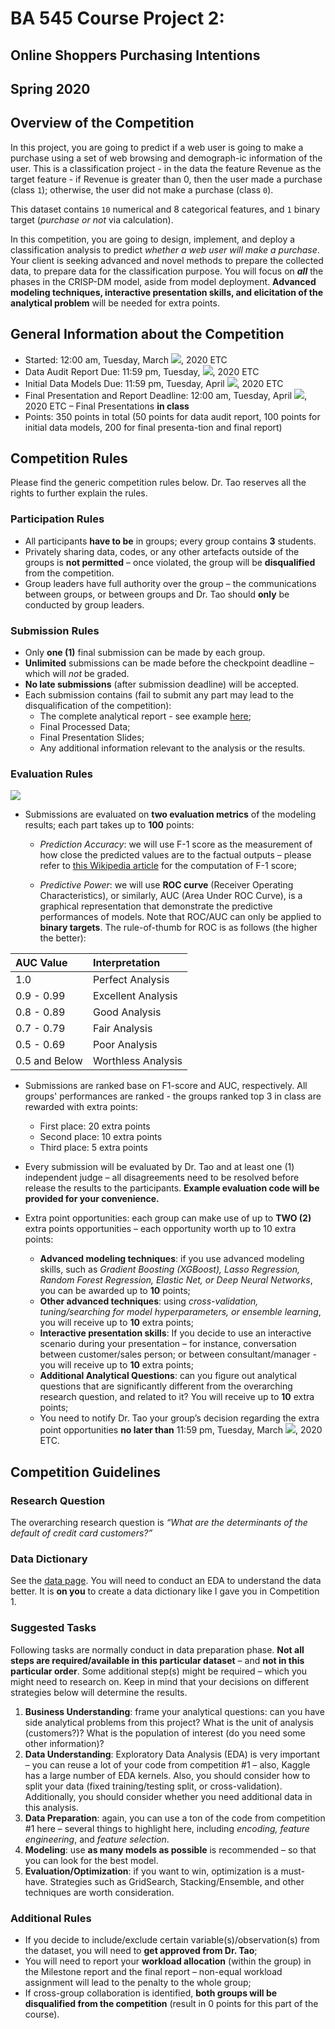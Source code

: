 <!--Starter files for Competition #2-->
# BA 545 Course Project 2: 
## Online Shoppers Purchasing Intentions
## Spring 2020

## Overview of the Competition

In this project, you are going to predict if a web user is going to make a purchase using a set of web browsing and demograph-ic information of the user. This is a classification project - in the data the feature Revenue as the target feature - if Revenue is greater than 0, then the user made a purchase (class `1`); otherwise, the user did not make a purchase (class `0`).

This dataset contains `10` numerical and 8 categorical features, and `1` binary target (_purchase or not_ via calculation).

In this competition, you are going to design, implement, and deploy a classification analysis to predict _whether a web user will make a purchase_. Your client is seeking advanced and novel methods to prepare the collected data, to prepare data for the classification purpose. You will focus on ___all___ the phases in the CRISP-DM model, aside from model deployment. __Advanced modeling techniques, interactive presentation skills, and elicitation of the analytical problem__ will be needed for extra points.


## General Information about the Competition
- Started: 12:00 am, Tuesday, March <img src="https://render.githubusercontent.com/render/math?math=3^{rd}">, 2020 ETC
- Data Audit Report Due: 11:59 pm, Tuesday, <img src="https://render.githubusercontent.com/render/math?math=31^{st}">, 2020 ETC
-	Initial Data Models Due: 11:59 pm, Tuesday, April <img src="https://render.githubusercontent.com/render/math?math=14^{th}">, 2020 ETC
-	Final Presentation and Report Deadline: 12:00 am, Tuesday, April <img src="https://render.githubusercontent.com/render/math?math=28^{th}">, 2020 ETC – Final Presentations __in class__
-	Points: 350 points in total (50 points for data audit report, 100 points for initial data models, 200 for final presenta-tion and final report)


## Competition Rules
Please find the generic competition rules below. Dr. Tao reserves all the rights to further explain the rules.

### Participation Rules
- All participants __have to be__ in groups; every group contains __3__ students.
- Privately sharing data, codes, or any other artefacts outside of the groups is __not permitted__ – once violated, the group
will be __disqualified__ from the competition.
- Group leaders have full authority over the group – the communications between groups, or between groups and Dr.
Tao should __only__ be conducted by group leaders.

### Submission Rules
- Only __one (1)__ final submission can be made by each group.
- __Unlimited__ submissions can be made before the checkpoint deadline – which will _not_ be graded.
- __No late submissions__ (after submission deadline) will be accepted.
- Each submission contains (fail to submit any part may lead to the disqualification of the competition):
  - The complete analytical report - see example [here](https://github.com/DrJieTao/IS540-Project-2/blob/master/Decision%20Tree%2C%20Random%20Forest%20%26%20SVM.ipynb);
  - Final Processed Data; 
  - Final Presentation Slides;
  - Any additional information relevant to the analysis or the results.
 
### Evaluation Rules
<img src="https://render.githubusercontent.com/render/math?math=precision = \frac{true positive}{true positive \add false negative}">

- Submissions are evaluated on __two evaluation metrics__ of the modeling results; each part takes up to __100__ points:
  - _Prediction Accuracy_: we will use F-1 score as the measurement of how close the predicted values are to the factual outputs – please refer to [this Wikipedia article](https://en.wikipedia.org/wiki/Precision_and_recall) for the computation of F-1 score;

  - _Predictive Power_: we will use __ROC curve__ (Receiver Operating Characteristics), or similarly, AUC (Area Under ROC Curve), is a graphical representation that demonstrate the predictive performances of models. Note that ROC/AUC can only be applied to __binary targets__. The rule-of-thumb for ROC is as follows (the higher the better):
  
 | AUC Value | Interpretation |
:--- | :---
| 1.0 | Perfect Analysis |
| 0.9 - 0.99 | Excellent Analysis |
| 0.8 - 0.89 | Good Analysis |
| 0.7 - 0.79 | Fair Analysis |
| 0.5 - 0.69 | Poor Analysis |
| 0.5 and Below | Worthless Analysis |

- Submissions are ranked base on F1-score and AUC, respectively. All groups' performances are ranked - the groups ranked top 3 in class are rewarded with extra points: 

  + First place: 20 extra points
  + Second place: 10 extra points
  + Third place: 5 extra points

- Every submission will be evaluated by Dr. Tao and at least one (1) independent judge – all disagreements need to be resolved before release the results to the participants. __Example evaluation code will be provided for your convenience.__

- Extra point opportunities: each group can make use of up to __TWO (2)__ extra points opportunities – each opportunity worth up to 10 extra points:
  + __Advanced modeling techniques__: if you use advanced modeling skills, such as _Gradient Boosting (XGBoost), Lasso Regression, Random Forest Regression, Elastic Net, or Deep Neural Networks_, you can be awarded up to __10__ points;
  + __Other advanced techniques__: using _cross-validation, tuning/searching for model hyperparameters, or ensemble learning_, you will receive up to __10__ extra points;
  + __Interactive presentation skills__: If you decide to use an interactive scenario during your presentation – for instance, conversation between customer/sales person; or between consultant/manager - you will receive up to __10__ extra points;
  + __Additional Analytical Questions__: can you figure out analytical questions that are significantly different from the overarching research question, and related to it? You will receive up to __10__ extra points;
  + You need to notify Dr. Tao your group’s decision regarding the extra point opportunities __no later than__ 11:59 pm, Tuesday, March <img src="https://render.githubusercontent.com/render/math?math=24^{th}">, 2020 ETC. 

  
## Competition Guidelines

### Research Question
The overarching research question is _“What are the determinants of the default of credit card customers?”_ 

### Data Dictionary
See the [data page](https://archive.ics.uci.edu/ml/machine-learning-databases/00468/online_shoppers_intention.csv). You will need to conduct an EDA to understand the data better. It is __on you__ to create a data dictionary like I gave you in Competition 1.

### Suggested Tasks
Following tasks are normally conduct in data preparation phase. __Not all steps are required/available in this particular dataset__ – and __not in this particular order__. Some additional step(s) might be required – which you might need to research on. Keep in mind that your decisions on different strategies below will determine the results.

1.	__Business Understanding__: frame your analytical questions: can you have side analytical problems from this project? What is the unit of analysis (customers?)? What is the population of interest (do you need some other information)? 
2.	__Data Understanding__: Exploratory Data Analysis (EDA) is very important – you can reuse a lot of your code from competition #1 – also, Kaggle has a large number of EDA kernels. Also, you should consider how to split your data (fixed training/testing split, or cross-validation). Additionally, you should consider whether you need additional data in this analysis.
3.	__Data Preparation__: again, you can use a ton of the code from competition #1 here – several things to highlight here, including _encoding, feature engineering_, and _feature selection_. 
4.	__Modeling__: use __as many models as possible__ is recommended – so that you can look for the best model.
5.	__Evaluation/Optimization__: if you want to win, optimization is a must-have. Strategies such as GridSearch, Stacking/Ensemble, and other techniques are worth consideration.


### Additional Rules
- If you decide to include/exclude certain variable(s)/observation(s) from the dataset, you will need to __get approved from Dr. Tao__;
- You will need to report your __workload allocation__ (within the group) in the Milestone report and the final report – non-equal workload assignment will lead to the penalty to the whole group;
- If cross-group collaboration is identified, __both groups will be disqualified from the competition__ (result in 0 points for this part of the course).

